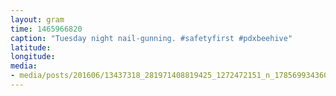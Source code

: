 ```yaml
---
layout: gram
time: 1465966820
caption: "Tuesday night nail-gunning. #safetyfirst #pdxbeehive"
latitude: 
longitude: 
media:
- media/posts/201606/13437318_281971408819425_1272472151_n_17856993436037270.jpg
---
```

